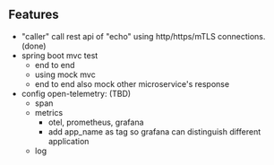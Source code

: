 
## Features

- "caller" call rest api of "echo" using http/https/mTLS connections. (done)
- spring boot mvc test  
  - end to end
  - using mock mvc
  - end to end also mock other microservice's response
- config open-telemetry:  (TBD)
  - span
  - metrics 
    - otel, prometheus, grafana
    - add app_name as tag so grafana can distinguish different application
  - log